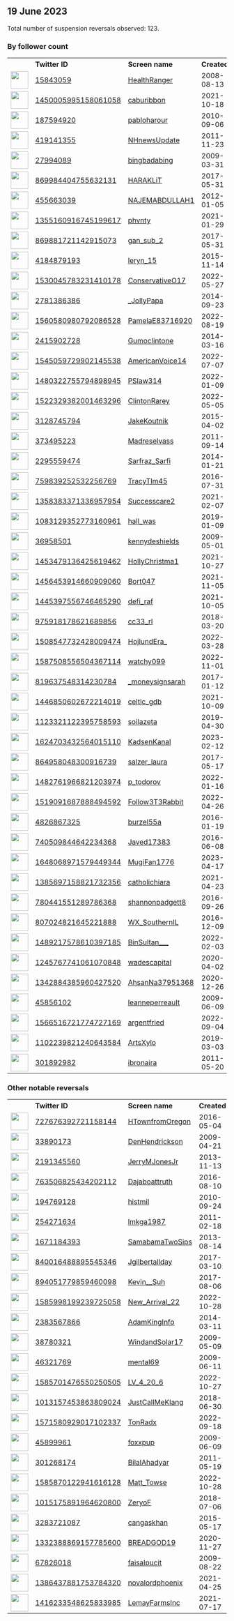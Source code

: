 
## 19 June 2023
Total number of suspension reversals observed: 123.

### By follower count
<table><tr><th></th><th align="left">Twitter ID</th><th align="left">Screen name</th>
<th align="left">Created</th><th align="left">Status</th><th align="left">Suspended</th><th align="left">Followers</th>
<tr><td><a href="https://pbs.twimg.com/profile_images/466669627947237377/qu4FUDr6_normal.jpeg"><img src="https://pbs.twimg.com/profile_images/466669627947237377/qu4FUDr6_normal.jpeg" width="40px" height="40px" align="center"/></a></td><td><a href="https://twitter.com/intent/user?user_id=15843059">15843059</a></td><td><a href="https://twitter.com/HealthRanger">HealthRanger</a></td><td>2008-08-13</td><td align="center"></td><td></td><td>113407</td></tr>
<tr><td><a href="https://pbs.twimg.com/profile_images/1450006591026040834/TZrEZjBt_normal.jpg"><img src="https://pbs.twimg.com/profile_images/1450006591026040834/TZrEZjBt_normal.jpg" width="40px" height="40px" align="center"/></a></td><td><a href="https://twitter.com/intent/user?user_id=1450005995158061058">1450005995158061058</a></td><td><a href="https://twitter.com/caburibbon">caburibbon</a></td><td>2021-10-18</td><td align="center"></td><td>2023-05-18</td><td>71849</td></tr>
<tr><td><a href="https://pbs.twimg.com/profile_images/1669990746357735424/Rl4_tbkR_normal.jpg"><img src="https://pbs.twimg.com/profile_images/1669990746357735424/Rl4_tbkR_normal.jpg" width="40px" height="40px" align="center"/></a></td><td><a href="https://twitter.com/intent/user?user_id=187594920">187594920</a></td><td><a href="https://twitter.com/pabloharour">pabloharour</a></td><td>2010-09-06</td><td align="center"></td><td>2023-06-17</td><td>42646</td></tr>
<tr><td><a href="https://pbs.twimg.com/profile_images/452164443330183169/68HH4ypI_normal.jpeg"><img src="https://pbs.twimg.com/profile_images/452164443330183169/68HH4ypI_normal.jpeg" width="40px" height="40px" align="center"/></a></td><td><a href="https://twitter.com/intent/user?user_id=419141355">419141355</a></td><td><a href="https://twitter.com/NHnewsUpdate">NHnewsUpdate</a></td><td>2011-11-23</td><td align="center"></td><td>2023-06-18</td><td>16947</td></tr>
<tr><td><a href="https://pbs.twimg.com/profile_images/1518573495403393024/gDkX6Ra5_normal.jpg"><img src="https://pbs.twimg.com/profile_images/1518573495403393024/gDkX6Ra5_normal.jpg" width="40px" height="40px" align="center"/></a></td><td><a href="https://twitter.com/intent/user?user_id=27994089">27994089</a></td><td><a href="https://twitter.com/bingbadabing">bingbadabing</a></td><td>2009-03-31</td><td align="center"></td><td>2023-06-13</td><td>9808</td></tr>
<tr><td><a href="https://pbs.twimg.com/profile_images/870031377227448320/uQ7eZ2uC_normal.jpg"><img src="https://pbs.twimg.com/profile_images/870031377227448320/uQ7eZ2uC_normal.jpg" width="40px" height="40px" align="center"/></a></td><td><a href="https://twitter.com/intent/user?user_id=869984404755632131">869984404755632131</a></td><td><a href="https://twitter.com/HARAKLiT">HARAKLiT</a></td><td>2017-05-31</td><td align="center"></td><td>2023-06-11</td><td>8394</td></tr>
<tr><td><a href="https://pbs.twimg.com/profile_images/1577091343591133184/2C0HfI7k_normal.jpg"><img src="https://pbs.twimg.com/profile_images/1577091343591133184/2C0HfI7k_normal.jpg" width="40px" height="40px" align="center"/></a></td><td><a href="https://twitter.com/intent/user?user_id=455663039">455663039</a></td><td><a href="https://twitter.com/NAJEMABDULLAH1">NAJEMABDULLAH1</a></td><td>2012-01-05</td><td align="center"></td><td>2023-06-07</td><td>8286</td></tr>
<tr><td><a href="https://pbs.twimg.com/profile_images/1670456236637126657/FetA_9-u_normal.jpg"><img src="https://pbs.twimg.com/profile_images/1670456236637126657/FetA_9-u_normal.jpg" width="40px" height="40px" align="center"/></a></td><td><a href="https://twitter.com/intent/user?user_id=1355160916745199617">1355160916745199617</a></td><td><a href="https://twitter.com/phvnty">phvnty</a></td><td>2021-01-29</td><td align="center"></td><td>2023-06-11</td><td>6180</td></tr>
<tr><td><a href="https://pbs.twimg.com/profile_images/1635772120889454592/EUWSQzjc_normal.jpg"><img src="https://pbs.twimg.com/profile_images/1635772120889454592/EUWSQzjc_normal.jpg" width="40px" height="40px" align="center"/></a></td><td><a href="https://twitter.com/intent/user?user_id=869881721142915073">869881721142915073</a></td><td><a href="https://twitter.com/gan_sub_2">gan_sub_2</a></td><td>2017-05-31</td><td align="center"></td><td>2022-09-20</td><td>6004</td></tr>
<tr><td><a href="https://pbs.twimg.com/profile_images/1606511311088922625/4Eh0r5aH_normal.jpg"><img src="https://pbs.twimg.com/profile_images/1606511311088922625/4Eh0r5aH_normal.jpg" width="40px" height="40px" align="center"/></a></td><td><a href="https://twitter.com/intent/user?user_id=4184879193">4184879193</a></td><td><a href="https://twitter.com/leryn_15">leryn_15</a></td><td>2015-11-14</td><td align="center"></td><td>2023-06-14</td><td>5769</td></tr>
<tr><td><a href="https://pbs.twimg.com/profile_images/1531666468517068800/cCRy1Bg0_normal.jpg"><img src="https://pbs.twimg.com/profile_images/1531666468517068800/cCRy1Bg0_normal.jpg" width="40px" height="40px" align="center"/></a></td><td><a href="https://twitter.com/intent/user?user_id=1530045783231410178">1530045783231410178</a></td><td><a href="https://twitter.com/ConservativeO17">ConservativeO17</a></td><td>2022-05-27</td><td align="center"></td><td>2023-06-16</td><td>5614</td></tr>
<tr><td><a href="https://pbs.twimg.com/profile_images/1670456044743434243/Ur-SyLoi_normal.jpg"><img src="https://pbs.twimg.com/profile_images/1670456044743434243/Ur-SyLoi_normal.jpg" width="40px" height="40px" align="center"/></a></td><td><a href="https://twitter.com/intent/user?user_id=2781386386">2781386386</a></td><td><a href="https://twitter.com/_JollyPapa">_JollyPapa</a></td><td>2014-09-23</td><td align="center"></td><td>2023-01-13</td><td>5520</td></tr>
<tr><td><a href="https://pbs.twimg.com/profile_images/1601435913720139776/FZMdcVTC_normal.jpg"><img src="https://pbs.twimg.com/profile_images/1601435913720139776/FZMdcVTC_normal.jpg" width="40px" height="40px" align="center"/></a></td><td><a href="https://twitter.com/intent/user?user_id=1560580980792086528">1560580980792086528</a></td><td><a href="https://twitter.com/PamelaE83716920">PamelaE83716920</a></td><td>2022-08-19</td><td align="center"></td><td>2023-06-16</td><td>5282</td></tr>
<tr><td><a href="https://pbs.twimg.com/profile_images/1503436597521526794/OOKGYaa7_normal.jpg"><img src="https://pbs.twimg.com/profile_images/1503436597521526794/OOKGYaa7_normal.jpg" width="40px" height="40px" align="center"/></a></td><td><a href="https://twitter.com/intent/user?user_id=2415902728">2415902728</a></td><td><a href="https://twitter.com/Gumoclintone">Gumoclintone</a></td><td>2014-03-16</td><td align="center"></td><td>2023-05-30</td><td>4808</td></tr>
<tr><td><a href="https://pbs.twimg.com/profile_images/1668293070402748417/2xp7w1mb_normal.jpg"><img src="https://pbs.twimg.com/profile_images/1668293070402748417/2xp7w1mb_normal.jpg" width="40px" height="40px" align="center"/></a></td><td><a href="https://twitter.com/intent/user?user_id=1545059729902145538">1545059729902145538</a></td><td><a href="https://twitter.com/AmericanVoice14">AmericanVoice14</a></td><td>2022-07-07</td><td align="center"></td><td>2023-06-10</td><td>4178</td></tr>
<tr><td><a href="https://pbs.twimg.com/profile_images/1669103280016998400/DBZTLQwN_normal.jpg"><img src="https://pbs.twimg.com/profile_images/1669103280016998400/DBZTLQwN_normal.jpg" width="40px" height="40px" align="center"/></a></td><td><a href="https://twitter.com/intent/user?user_id=1480322755794898945">1480322755794898945</a></td><td><a href="https://twitter.com/PSlaw314">PSlaw314</a></td><td>2022-01-09</td><td align="center"></td><td>2023-02-28</td><td>3753</td></tr>
<tr><td><a href="https://pbs.twimg.com/profile_images/1613199700496089096/SPiA6QR4_normal.jpg"><img src="https://pbs.twimg.com/profile_images/1613199700496089096/SPiA6QR4_normal.jpg" width="40px" height="40px" align="center"/></a></td><td><a href="https://twitter.com/intent/user?user_id=1522329382001463296">1522329382001463296</a></td><td><a href="https://twitter.com/ClintonRarey">ClintonRarey</a></td><td>2022-05-05</td><td align="center"></td><td>2023-06-16</td><td>3592</td></tr>
<tr><td><a href="https://pbs.twimg.com/profile_images/1150528240034955264/9zNEWSRB_normal.jpg"><img src="https://pbs.twimg.com/profile_images/1150528240034955264/9zNEWSRB_normal.jpg" width="40px" height="40px" align="center"/></a></td><td><a href="https://twitter.com/intent/user?user_id=3128745794">3128745794</a></td><td><a href="https://twitter.com/JakeKoutnik">JakeKoutnik</a></td><td>2015-04-02</td><td align="center"></td><td>2023-06-15</td><td>2988</td></tr>
<tr><td><a href="https://pbs.twimg.com/profile_images/1661435763513327622/OOY0OKu-_normal.jpg"><img src="https://pbs.twimg.com/profile_images/1661435763513327622/OOY0OKu-_normal.jpg" width="40px" height="40px" align="center"/></a></td><td><a href="https://twitter.com/intent/user?user_id=373495223">373495223</a></td><td><a href="https://twitter.com/Madreselvass">Madreselvass</a></td><td>2011-09-14</td><td align="center"></td><td>2023-06-17</td><td>2925</td></tr>
<tr><td><a href="https://pbs.twimg.com/profile_images/1668255591184191491/8llIyV6Y_normal.jpg"><img src="https://pbs.twimg.com/profile_images/1668255591184191491/8llIyV6Y_normal.jpg" width="40px" height="40px" align="center"/></a></td><td><a href="https://twitter.com/intent/user?user_id=2295559474">2295559474</a></td><td><a href="https://twitter.com/Sarfraz_Sarfi">Sarfraz_Sarfi</a></td><td>2014-01-21</td><td align="center"></td><td>2023-06-14</td><td>2915</td></tr>
<tr><td><a href="https://pbs.twimg.com/profile_images/1481599218477379592/P9fxohaM_normal.jpg"><img src="https://pbs.twimg.com/profile_images/1481599218477379592/P9fxohaM_normal.jpg" width="40px" height="40px" align="center"/></a></td><td><a href="https://twitter.com/intent/user?user_id=759839252532256769">759839252532256769</a></td><td><a href="https://twitter.com/TracyTlm45">TracyTlm45</a></td><td>2016-07-31</td><td align="center"></td><td>2023-06-12</td><td>2671</td></tr>
<tr><td><a href="https://pbs.twimg.com/profile_images/1496240996815970304/jGBu8VYx_normal.jpg"><img src="https://pbs.twimg.com/profile_images/1496240996815970304/jGBu8VYx_normal.jpg" width="40px" height="40px" align="center"/></a></td><td><a href="https://twitter.com/intent/user?user_id=1358383371336957954">1358383371336957954</a></td><td><a href="https://twitter.com/Successcare2">Successcare2</a></td><td>2021-02-07</td><td align="center"></td><td>2023-03-10</td><td>2659</td></tr>
<tr><td><a href="https://pbs.twimg.com/profile_images/1557310148561047553/w4vg41wz_normal.jpg"><img src="https://pbs.twimg.com/profile_images/1557310148561047553/w4vg41wz_normal.jpg" width="40px" height="40px" align="center"/></a></td><td><a href="https://twitter.com/intent/user?user_id=1083129352773160961">1083129352773160961</a></td><td><a href="https://twitter.com/hall_was">hall_was</a></td><td>2019-01-09</td><td align="center"></td><td>2023-01-09</td><td>2634</td></tr>
<tr><td><a href="https://pbs.twimg.com/profile_images/1235388142770892800/Dtj-9l8S_normal.jpg"><img src="https://pbs.twimg.com/profile_images/1235388142770892800/Dtj-9l8S_normal.jpg" width="40px" height="40px" align="center"/></a></td><td><a href="https://twitter.com/intent/user?user_id=36958501">36958501</a></td><td><a href="https://twitter.com/kennydeshields">kennydeshields</a></td><td>2009-05-01</td><td align="center"></td><td>2022-10-30</td><td>2470</td></tr>
<tr><td><a href="https://pbs.twimg.com/profile_images/1519463386693648385/ybe3x9dD_normal.jpg"><img src="https://pbs.twimg.com/profile_images/1519463386693648385/ybe3x9dD_normal.jpg" width="40px" height="40px" align="center"/></a></td><td><a href="https://twitter.com/intent/user?user_id=1453479136425619462">1453479136425619462</a></td><td><a href="https://twitter.com/HollyChristma1">HollyChristma1</a></td><td>2021-10-27</td><td align="center"></td><td>2022-07-04</td><td>2361</td></tr>
<tr><td><a href="https://pbs.twimg.com/profile_images/1513050103711506433/PtzWSlaL_normal.jpg"><img src="https://pbs.twimg.com/profile_images/1513050103711506433/PtzWSlaL_normal.jpg" width="40px" height="40px" align="center"/></a></td><td><a href="https://twitter.com/intent/user?user_id=1456453914660909060">1456453914660909060</a></td><td><a href="https://twitter.com/Bort047">Bort047</a></td><td>2021-11-05</td><td align="center"></td><td>2022-04-30</td><td>2254</td></tr>
<tr><td><a href="https://pbs.twimg.com/profile_images/1653733669456998401/WmxMz5-E_normal.jpg"><img src="https://pbs.twimg.com/profile_images/1653733669456998401/WmxMz5-E_normal.jpg" width="40px" height="40px" align="center"/></a></td><td><a href="https://twitter.com/intent/user?user_id=1445397556746465290">1445397556746465290</a></td><td><a href="https://twitter.com/defi_raf">defi_raf</a></td><td>2021-10-05</td><td align="center"></td><td>2023-06-13</td><td>2198</td></tr>
<tr><td><a href="https://pbs.twimg.com/profile_images/1664686663405117440/0pKjGg8B_normal.jpg"><img src="https://pbs.twimg.com/profile_images/1664686663405117440/0pKjGg8B_normal.jpg" width="40px" height="40px" align="center"/></a></td><td><a href="https://twitter.com/intent/user?user_id=975918178621689856">975918178621689856</a></td><td><a href="https://twitter.com/cc33_rl">cc33_rl</a></td><td>2018-03-20</td><td align="center"></td><td>2023-06-11</td><td>2119</td></tr>
<tr><td><a href="https://pbs.twimg.com/profile_images/1668626298896535554/E-qfTlmu_normal.jpg"><img src="https://pbs.twimg.com/profile_images/1668626298896535554/E-qfTlmu_normal.jpg" width="40px" height="40px" align="center"/></a></td><td><a href="https://twitter.com/intent/user?user_id=1508547732428009474">1508547732428009474</a></td><td><a href="https://twitter.com/HojlundEra_">HojlundEra_</a></td><td>2022-03-28</td><td align="center"></td><td>2023-06-09</td><td>2032</td></tr>
<tr><td><a href="https://pbs.twimg.com/profile_images/1655962143424905218/lj3xHTeV_normal.jpg"><img src="https://pbs.twimg.com/profile_images/1655962143424905218/lj3xHTeV_normal.jpg" width="40px" height="40px" align="center"/></a></td><td><a href="https://twitter.com/intent/user?user_id=1587508556504367114">1587508556504367114</a></td><td><a href="https://twitter.com/watchy099">watchy099</a></td><td>2022-11-01</td><td align="center"></td><td>2023-06-13</td><td>1646</td></tr>
<tr><td><a href="https://pbs.twimg.com/profile_images/1598586860644827136/91qk1CVC_normal.jpg"><img src="https://pbs.twimg.com/profile_images/1598586860644827136/91qk1CVC_normal.jpg" width="40px" height="40px" align="center"/></a></td><td><a href="https://twitter.com/intent/user?user_id=819637548314230784">819637548314230784</a></td><td><a href="https://twitter.com/_moneysignsarah">_moneysignsarah</a></td><td>2017-01-12</td><td align="center"></td><td>2022-12-15</td><td>1605</td></tr>
<tr><td><a href="https://pbs.twimg.com/profile_images/1575171432107196417/duOsFDWe_normal.jpg"><img src="https://pbs.twimg.com/profile_images/1575171432107196417/duOsFDWe_normal.jpg" width="40px" height="40px" align="center"/></a></td><td><a href="https://twitter.com/intent/user?user_id=1446850602672214019">1446850602672214019</a></td><td><a href="https://twitter.com/celtic_gdb">celtic_gdb</a></td><td>2021-10-09</td><td align="center"></td><td>2022-10-29</td><td>1600</td></tr>
<tr><td><a href="https://pbs.twimg.com/profile_images/1669379064728018945/tQm2SgsL_normal.jpg"><img src="https://pbs.twimg.com/profile_images/1669379064728018945/tQm2SgsL_normal.jpg" width="40px" height="40px" align="center"/></a></td><td><a href="https://twitter.com/intent/user?user_id=1123321122395758593">1123321122395758593</a></td><td><a href="https://twitter.com/soilazeta">soilazeta</a></td><td>2019-04-30</td><td align="center"></td><td>2023-05-28</td><td>1557</td></tr>
<tr><td><a href="https://pbs.twimg.com/profile_images/1668852212678684674/p60fis1z_normal.jpg"><img src="https://pbs.twimg.com/profile_images/1668852212678684674/p60fis1z_normal.jpg" width="40px" height="40px" align="center"/></a></td><td><a href="https://twitter.com/intent/user?user_id=1624703432564015110">1624703432564015110</a></td><td><a href="https://twitter.com/KadsenKanal">KadsenKanal</a></td><td>2023-02-12</td><td align="center"></td><td>2023-06-09</td><td>1488</td></tr>
<tr><td><a href="https://abs.twimg.com/sticky/default_profile_images/default_profile_normal.png"><img src="https://abs.twimg.com/sticky/default_profile_images/default_profile_normal.png" width="40px" height="40px" align="center"/></a></td><td><a href="https://twitter.com/intent/user?user_id=864958048300916739">864958048300916739</a></td><td><a href="https://twitter.com/salzer_laura">salzer_laura</a></td><td>2017-05-17</td><td align="center"></td><td>2022-04-24</td><td>1356</td></tr>
<tr><td><a href="https://pbs.twimg.com/profile_images/1617273758791647235/Y-4rgFz4_normal.jpg"><img src="https://pbs.twimg.com/profile_images/1617273758791647235/Y-4rgFz4_normal.jpg" width="40px" height="40px" align="center"/></a></td><td><a href="https://twitter.com/intent/user?user_id=1482761966821203974">1482761966821203974</a></td><td><a href="https://twitter.com/p_todorov">p_todorov</a></td><td>2022-01-16</td><td align="center"></td><td>2023-06-09</td><td>1340</td></tr>
<tr><td><a href="https://pbs.twimg.com/profile_images/1670577581450469382/_cvX4sqv_normal.jpg"><img src="https://pbs.twimg.com/profile_images/1670577581450469382/_cvX4sqv_normal.jpg" width="40px" height="40px" align="center"/></a></td><td><a href="https://twitter.com/intent/user?user_id=1519091687888494592">1519091687888494592</a></td><td><a href="https://twitter.com/Follow3T3Rabbit">Follow3T3Rabbit</a></td><td>2022-04-26</td><td align="center"></td><td>2023-06-11</td><td>1297</td></tr>
<tr><td><a href="https://pbs.twimg.com/profile_images/1453435172536426505/yA-5oNh8_normal.jpg"><img src="https://pbs.twimg.com/profile_images/1453435172536426505/yA-5oNh8_normal.jpg" width="40px" height="40px" align="center"/></a></td><td><a href="https://twitter.com/intent/user?user_id=4826867325">4826867325</a></td><td><a href="https://twitter.com/burzel55a">burzel55a</a></td><td>2016-01-19</td><td align="center"></td><td>2022-05-06</td><td>1294</td></tr>
<tr><td><a href="https://pbs.twimg.com/profile_images/1429464707514126344/QP0bdzMV_normal.jpg"><img src="https://pbs.twimg.com/profile_images/1429464707514126344/QP0bdzMV_normal.jpg" width="40px" height="40px" align="center"/></a></td><td><a href="https://twitter.com/intent/user?user_id=740509844642234368">740509844642234368</a></td><td><a href="https://twitter.com/Javed17383">Javed17383</a></td><td>2016-06-08</td><td align="center"></td><td>2023-06-13</td><td>1239</td></tr>
<tr><td><a href="https://pbs.twimg.com/profile_images/1661436408051924993/QvPOeWkI_normal.jpg"><img src="https://pbs.twimg.com/profile_images/1661436408051924993/QvPOeWkI_normal.jpg" width="40px" height="40px" align="center"/></a></td><td><a href="https://twitter.com/intent/user?user_id=1648068971579449344">1648068971579449344</a></td><td><a href="https://twitter.com/MugiFan1776">MugiFan1776</a></td><td>2023-04-17</td><td align="center"></td><td>2023-06-16</td><td>1168</td></tr>
<tr><td><a href="https://pbs.twimg.com/profile_images/1566480326670565383/ED-M7MMq_normal.jpg"><img src="https://pbs.twimg.com/profile_images/1566480326670565383/ED-M7MMq_normal.jpg" width="40px" height="40px" align="center"/></a></td><td><a href="https://twitter.com/intent/user?user_id=1385697158821732356">1385697158821732356</a></td><td><a href="https://twitter.com/catholichiara">catholichiara</a></td><td>2021-04-23</td><td align="center"></td><td>2022-12-28</td><td>1124</td></tr>
<tr><td><a href="https://pbs.twimg.com/profile_images/785943746034606080/jsUe3hNl_normal.jpg"><img src="https://pbs.twimg.com/profile_images/785943746034606080/jsUe3hNl_normal.jpg" width="40px" height="40px" align="center"/></a></td><td><a href="https://twitter.com/intent/user?user_id=780441551289786368">780441551289786368</a></td><td><a href="https://twitter.com/shannonpadgett8">shannonpadgett8</a></td><td>2016-09-26</td><td align="center"></td><td>2022-10-29</td><td>1072</td></tr>
<tr><td><a href="https://pbs.twimg.com/profile_images/1436880124188704775/78x1AIO6_normal.jpg"><img src="https://pbs.twimg.com/profile_images/1436880124188704775/78x1AIO6_normal.jpg" width="40px" height="40px" align="center"/></a></td><td><a href="https://twitter.com/intent/user?user_id=807024821645221888">807024821645221888</a></td><td><a href="https://twitter.com/WX_SouthernIL">WX_SouthernIL</a></td><td>2016-12-09</td><td align="center"></td><td>2023-06-13</td><td>953</td></tr>
<tr><td><a href="https://pbs.twimg.com/profile_images/1649721952796545026/_kK5JMJO_normal.jpg"><img src="https://pbs.twimg.com/profile_images/1649721952796545026/_kK5JMJO_normal.jpg" width="40px" height="40px" align="center"/></a></td><td><a href="https://twitter.com/intent/user?user_id=1489217578610397185">1489217578610397185</a></td><td><a href="https://twitter.com/BinSultan___">BinSultan___</a></td><td>2022-02-03</td><td align="center"></td><td>2023-06-14</td><td>932</td></tr>
<tr><td><a href="https://pbs.twimg.com/profile_images/1604543747680780288/uOeXIGRL_normal.jpg"><img src="https://pbs.twimg.com/profile_images/1604543747680780288/uOeXIGRL_normal.jpg" width="40px" height="40px" align="center"/></a></td><td><a href="https://twitter.com/intent/user?user_id=1245767741061070848">1245767741061070848</a></td><td><a href="https://twitter.com/wadescapital">wadescapital</a></td><td>2020-04-02</td><td align="center"></td><td>2023-01-25</td><td>922</td></tr>
<tr><td><a href="https://pbs.twimg.com/profile_images/1465704643149766666/Ll8T79kp_normal.jpg"><img src="https://pbs.twimg.com/profile_images/1465704643149766666/Ll8T79kp_normal.jpg" width="40px" height="40px" align="center"/></a></td><td><a href="https://twitter.com/intent/user?user_id=1342884385960427520">1342884385960427520</a></td><td><a href="https://twitter.com/AhsanNa37951368">AhsanNa37951368</a></td><td>2020-12-26</td><td align="center"></td><td>2023-05-25</td><td>882</td></tr>
<tr><td><a href="https://pbs.twimg.com/profile_images/981715000002674688/Xa8VUJFs_normal.jpg"><img src="https://pbs.twimg.com/profile_images/981715000002674688/Xa8VUJFs_normal.jpg" width="40px" height="40px" align="center"/></a></td><td><a href="https://twitter.com/intent/user?user_id=45856102">45856102</a></td><td><a href="https://twitter.com/leanneperreault">leanneperreault</a></td><td>2009-06-09</td><td align="center"></td><td>2022-09-15</td><td>873</td></tr>
<tr><td><a href="https://pbs.twimg.com/profile_images/1669690014748295172/Qo1cQqHw_normal.jpg"><img src="https://pbs.twimg.com/profile_images/1669690014748295172/Qo1cQqHw_normal.jpg" width="40px" height="40px" align="center"/></a></td><td><a href="https://twitter.com/intent/user?user_id=1566516721774727169">1566516721774727169</a></td><td><a href="https://twitter.com/argentfried">argentfried</a></td><td>2022-09-04</td><td align="center"></td><td>2023-06-09</td><td>707</td></tr>
<tr><td><a href="https://pbs.twimg.com/profile_images/1575952659403661317/zzFF7L0h_normal.jpg"><img src="https://pbs.twimg.com/profile_images/1575952659403661317/zzFF7L0h_normal.jpg" width="40px" height="40px" align="center"/></a></td><td><a href="https://twitter.com/intent/user?user_id=1102239821240643584">1102239821240643584</a></td><td><a href="https://twitter.com/ArtsXylo">ArtsXylo</a></td><td>2019-03-03</td><td align="center"></td><td>2022-10-02</td><td>591</td></tr>
<tr><td><a href="https://pbs.twimg.com/profile_images/640426570147086336/_m_evZQA_normal.jpg"><img src="https://pbs.twimg.com/profile_images/640426570147086336/_m_evZQA_normal.jpg" width="40px" height="40px" align="center"/></a></td><td><a href="https://twitter.com/intent/user?user_id=301892982">301892982</a></td><td><a href="https://twitter.com/ibronaira">ibronaira</a></td><td>2011-05-20</td><td align="center"></td><td>2023-03-10</td><td>548</td></tr>
</table>

### Other notable reversals
<table><tr><th></th><th align="left">Twitter ID</th><th align="left">Screen name</th>
<th align="left">Created</th><th align="left">Status</th><th align="left">Suspended</th><th align="left">Followers</th>
<tr><td><a href="https://pbs.twimg.com/profile_images/1578219609894916100/Jv3qSjsi_normal.jpg"><img src="https://pbs.twimg.com/profile_images/1578219609894916100/Jv3qSjsi_normal.jpg" width="40px" height="40px" align="center"/></a></td><td><a href="https://twitter.com/intent/user?user_id=727676392721158144">727676392721158144</a></td><td><a href="https://twitter.com/HTownfromOregon">HTownfromOregon</a></td><td>2016-05-04</td><td align="center"></td><td>2023-06-14</td><td>127</td></tr>
<tr><td><a href="https://pbs.twimg.com/profile_images/557372808393535488/Bo1dsQ3i_normal.jpeg"><img src="https://pbs.twimg.com/profile_images/557372808393535488/Bo1dsQ3i_normal.jpeg" width="40px" height="40px" align="center"/></a></td><td><a href="https://twitter.com/intent/user?user_id=33890173">33890173</a></td><td><a href="https://twitter.com/DenHendrickson">DenHendrickson</a></td><td>2009-04-21</td><td align="center"></td><td>2023-06-15</td><td>310</td></tr>
<tr><td><a href="https://pbs.twimg.com/profile_images/1658117769701752833/nJr_pjZL_normal.jpg"><img src="https://pbs.twimg.com/profile_images/1658117769701752833/nJr_pjZL_normal.jpg" width="40px" height="40px" align="center"/></a></td><td><a href="https://twitter.com/intent/user?user_id=2191345560">2191345560</a></td><td><a href="https://twitter.com/JerryMJonesJr">JerryMJonesJr</a></td><td>2013-11-13</td><td align="center"></td><td>2023-06-18</td><td>352</td></tr>
<tr><td><a href="https://abs.twimg.com/sticky/default_profile_images/default_profile_normal.png"><img src="https://abs.twimg.com/sticky/default_profile_images/default_profile_normal.png" width="40px" height="40px" align="center"/></a></td><td><a href="https://twitter.com/intent/user?user_id=763506825434202112">763506825434202112</a></td><td><a href="https://twitter.com/Dajaboattruth">Dajaboattruth</a></td><td>2016-08-10</td><td align="center"></td><td>2022-12-23</td><td>354</td></tr>
<tr><td><a href="https://pbs.twimg.com/profile_images/1021470353326051329/O3buS7gv_normal.jpg"><img src="https://pbs.twimg.com/profile_images/1021470353326051329/O3buS7gv_normal.jpg" width="40px" height="40px" align="center"/></a></td><td><a href="https://twitter.com/intent/user?user_id=194769128">194769128</a></td><td><a href="https://twitter.com/histmil">histmil</a></td><td>2010-09-24</td><td align="center"></td><td>2023-06-18</td><td>60</td></tr>
<tr><td><a href="https://pbs.twimg.com/profile_images/549964143223009280/94mo5fuu_normal.jpeg"><img src="https://pbs.twimg.com/profile_images/549964143223009280/94mo5fuu_normal.jpeg" width="40px" height="40px" align="center"/></a></td><td><a href="https://twitter.com/intent/user?user_id=254271634">254271634</a></td><td><a href="https://twitter.com/lmkga1987">lmkga1987</a></td><td>2011-02-18</td><td align="center">🔒</td><td>2023-06-07</td><td>57</td></tr>
<tr><td><a href="https://pbs.twimg.com/profile_images/1563009040489357312/lsgPDhKo_normal.jpg"><img src="https://pbs.twimg.com/profile_images/1563009040489357312/lsgPDhKo_normal.jpg" width="40px" height="40px" align="center"/></a></td><td><a href="https://twitter.com/intent/user?user_id=1671184393">1671184393</a></td><td><a href="https://twitter.com/SamabamaTwoSips">SamabamaTwoSips</a></td><td>2013-08-14</td><td align="center"></td><td>2022-11-29</td><td>259</td></tr>
<tr><td><a href="https://pbs.twimg.com/profile_images/1116913984781729792/WvcHrJqJ_normal.jpg"><img src="https://pbs.twimg.com/profile_images/1116913984781729792/WvcHrJqJ_normal.jpg" width="40px" height="40px" align="center"/></a></td><td><a href="https://twitter.com/intent/user?user_id=840016488895545346">840016488895545346</a></td><td><a href="https://twitter.com/Jgilbertallday">Jgilbertallday</a></td><td>2017-03-10</td><td align="center"></td><td>2022-12-07</td><td>1</td></tr>
<tr><td><a href="https://pbs.twimg.com/profile_images/1350030629744742402/h7rUe_EK_normal.jpg"><img src="https://pbs.twimg.com/profile_images/1350030629744742402/h7rUe_EK_normal.jpg" width="40px" height="40px" align="center"/></a></td><td><a href="https://twitter.com/intent/user?user_id=894051779859460098">894051779859460098</a></td><td><a href="https://twitter.com/Kevin__Suh">Kevin__Suh</a></td><td>2017-08-06</td><td align="center"></td><td>2023-06-17</td><td>197</td></tr>
<tr><td><a href="https://pbs.twimg.com/profile_images/1585998527049736192/DbvwWMHj_normal.jpg"><img src="https://pbs.twimg.com/profile_images/1585998527049736192/DbvwWMHj_normal.jpg" width="40px" height="40px" align="center"/></a></td><td><a href="https://twitter.com/intent/user?user_id=1585998199239725058">1585998199239725058</a></td><td><a href="https://twitter.com/New_Arrival_22">New_Arrival_22</a></td><td>2022-10-28</td><td align="center"></td><td>2022-12-22</td><td>25</td></tr>
<tr><td><a href="https://pbs.twimg.com/profile_images/1653465875968823296/zwmd0kf4_normal.jpg"><img src="https://pbs.twimg.com/profile_images/1653465875968823296/zwmd0kf4_normal.jpg" width="40px" height="40px" align="center"/></a></td><td><a href="https://twitter.com/intent/user?user_id=2383567866">2383567866</a></td><td><a href="https://twitter.com/AdamKingInfo">AdamKingInfo</a></td><td>2014-03-11</td><td align="center"></td><td>2023-06-16</td><td>116</td></tr>
<tr><td><a href="https://pbs.twimg.com/profile_images/1501817921/mcbain_8-10_079__400x300__normal.jpg"><img src="https://pbs.twimg.com/profile_images/1501817921/mcbain_8-10_079__400x300__normal.jpg" width="40px" height="40px" align="center"/></a></td><td><a href="https://twitter.com/intent/user?user_id=38780321">38780321</a></td><td><a href="https://twitter.com/WindandSolar17">WindandSolar17</a></td><td>2009-05-09</td><td align="center"></td><td>2022-12-05</td><td>140</td></tr>
<tr><td><a href="https://pbs.twimg.com/profile_images/1120379845/mento_pic_normal.jpg"><img src="https://pbs.twimg.com/profile_images/1120379845/mento_pic_normal.jpg" width="40px" height="40px" align="center"/></a></td><td><a href="https://twitter.com/intent/user?user_id=46321769">46321769</a></td><td><a href="https://twitter.com/mental69">mental69</a></td><td>2009-06-11</td><td align="center">🔒</td><td>2023-05-28</td><td>170</td></tr>
<tr><td><a href="https://pbs.twimg.com/profile_images/1586010924657278980/_TqrB7mo_normal.jpg"><img src="https://pbs.twimg.com/profile_images/1586010924657278980/_TqrB7mo_normal.jpg" width="40px" height="40px" align="center"/></a></td><td><a href="https://twitter.com/intent/user?user_id=1585701476550250505">1585701476550250505</a></td><td><a href="https://twitter.com/LV_4_20_6">LV_4_20_6</a></td><td>2022-10-27</td><td align="center"></td><td>2023-03-22</td><td>22</td></tr>
<tr><td><a href="https://pbs.twimg.com/profile_images/1663630165673426949/cKxUSHai_normal.jpg"><img src="https://pbs.twimg.com/profile_images/1663630165673426949/cKxUSHai_normal.jpg" width="40px" height="40px" align="center"/></a></td><td><a href="https://twitter.com/intent/user?user_id=1013157453863809024">1013157453863809024</a></td><td><a href="https://twitter.com/JustCallMeKlang">JustCallMeKlang</a></td><td>2018-06-30</td><td align="center"></td><td>2023-05-28</td><td>395</td></tr>
<tr><td><a href="https://pbs.twimg.com/profile_images/1664320323234283544/pgg1-PgM_normal.jpg"><img src="https://pbs.twimg.com/profile_images/1664320323234283544/pgg1-PgM_normal.jpg" width="40px" height="40px" align="center"/></a></td><td><a href="https://twitter.com/intent/user?user_id=1571580929017102337">1571580929017102337</a></td><td><a href="https://twitter.com/TonRadx">TonRadx</a></td><td>2022-09-18</td><td align="center"></td><td>2023-06-15</td><td>76</td></tr>
<tr><td><a href="https://pbs.twimg.com/profile_images/1654102371385974786/bXbvPDl1_normal.jpg"><img src="https://pbs.twimg.com/profile_images/1654102371385974786/bXbvPDl1_normal.jpg" width="40px" height="40px" align="center"/></a></td><td><a href="https://twitter.com/intent/user?user_id=45899961">45899961</a></td><td><a href="https://twitter.com/foxxpup">foxxpup</a></td><td>2009-06-09</td><td align="center"></td><td>2023-06-14</td><td>195</td></tr>
<tr><td><a href="https://pbs.twimg.com/profile_images/1448840518276984832/E0DkedV3_normal.jpg"><img src="https://pbs.twimg.com/profile_images/1448840518276984832/E0DkedV3_normal.jpg" width="40px" height="40px" align="center"/></a></td><td><a href="https://twitter.com/intent/user?user_id=301268174">301268174</a></td><td><a href="https://twitter.com/BilalAhadyar">BilalAhadyar</a></td><td>2011-05-19</td><td align="center"></td><td>2023-01-27</td><td>297</td></tr>
<tr><td><a href="https://pbs.twimg.com/profile_images/1641798853522325506/UWaGXQ36_normal.jpg"><img src="https://pbs.twimg.com/profile_images/1641798853522325506/UWaGXQ36_normal.jpg" width="40px" height="40px" align="center"/></a></td><td><a href="https://twitter.com/intent/user?user_id=1585870122941616128">1585870122941616128</a></td><td><a href="https://twitter.com/Matt_Towse">Matt_Towse</a></td><td>2022-10-28</td><td align="center"></td><td>2023-04-02</td><td>0</td></tr>
<tr><td><a href="https://pbs.twimg.com/profile_images/1246941638439600129/RZ0eZIHA_normal.jpg"><img src="https://pbs.twimg.com/profile_images/1246941638439600129/RZ0eZIHA_normal.jpg" width="40px" height="40px" align="center"/></a></td><td><a href="https://twitter.com/intent/user?user_id=1015175891964620800">1015175891964620800</a></td><td><a href="https://twitter.com/ZeryoF">ZeryoF</a></td><td>2018-07-06</td><td align="center"></td><td>2023-06-02</td><td>157</td></tr>
<tr><td><a href="https://pbs.twimg.com/profile_images/609937301561585664/pYg9OK5n_normal.jpg"><img src="https://pbs.twimg.com/profile_images/609937301561585664/pYg9OK5n_normal.jpg" width="40px" height="40px" align="center"/></a></td><td><a href="https://twitter.com/intent/user?user_id=3283721087">3283721087</a></td><td><a href="https://twitter.com/cangaskhan">cangaskhan</a></td><td>2015-05-17</td><td align="center">🔒</td><td>2023-03-18</td><td>0</td></tr>
<tr><td><a href="https://pbs.twimg.com/profile_images/1670824976709046272/2U3R-ZiT_normal.jpg"><img src="https://pbs.twimg.com/profile_images/1670824976709046272/2U3R-ZiT_normal.jpg" width="40px" height="40px" align="center"/></a></td><td><a href="https://twitter.com/intent/user?user_id=1332388869157785600">1332388869157785600</a></td><td><a href="https://twitter.com/BREADGOD19">BREADGOD19</a></td><td>2020-11-27</td><td align="center">🔒</td><td>2022-09-07</td><td>64</td></tr>
<tr><td><a href="https://pbs.twimg.com/profile_images/449129182430121985/1fmkC6ac_normal.jpeg"><img src="https://pbs.twimg.com/profile_images/449129182430121985/1fmkC6ac_normal.jpeg" width="40px" height="40px" align="center"/></a></td><td><a href="https://twitter.com/intent/user?user_id=67826018">67826018</a></td><td><a href="https://twitter.com/faisalpucit">faisalpucit</a></td><td>2009-08-22</td><td align="center"></td><td>2023-06-05</td><td>52</td></tr>
<tr><td><a href="https://pbs.twimg.com/profile_images/1560059318266761216/SdIBbVPy_normal.jpg"><img src="https://pbs.twimg.com/profile_images/1560059318266761216/SdIBbVPy_normal.jpg" width="40px" height="40px" align="center"/></a></td><td><a href="https://twitter.com/intent/user?user_id=1386437881753784320">1386437881753784320</a></td><td><a href="https://twitter.com/novalordphoenix">novalordphoenix</a></td><td>2021-04-25</td><td align="center"></td><td>2022-08-19</td><td>153</td></tr>
<tr><td><a href="https://abs.twimg.com/sticky/default_profile_images/default_profile_normal.png"><img src="https://abs.twimg.com/sticky/default_profile_images/default_profile_normal.png" width="40px" height="40px" align="center"/></a></td><td><a href="https://twitter.com/intent/user?user_id=1416233548625833985">1416233548625833985</a></td><td><a href="https://twitter.com/LemayFarmsInc">LemayFarmsInc</a></td><td>2021-07-17</td><td align="center"></td><td>2023-06-03</td><td>25</td></tr>
</table>

